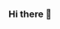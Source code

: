 ### Hi there 👋

<!--
**KojiroAsano/KojiroAsano** is a ✨ _special_ ✨ repository because its `README.md` (this file) appears on your GitHub profile.

Here are some ideas to get you started:

- 🔭 I’m currently studying at ...
- 🌱 I’m currently learning ...
- 👯 I’m looking to collaborate on ...
- 🤔 I’m looking for help with ...
- 💬 Ask me about ...
- 📫 How to reach me: ... https://linktr.ee/kojiro_asano
- 😄 Pronouns: ... He/His/Him
- ⚡ Fun fact: ...
-->
